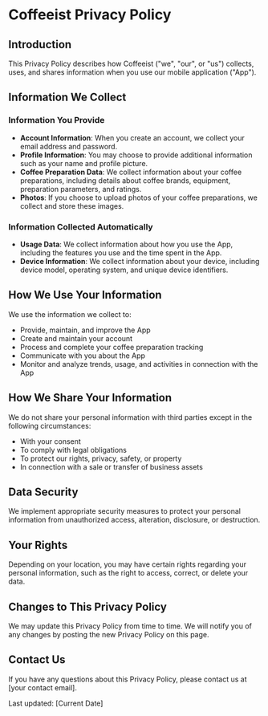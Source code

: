 # Coffeeist Privacy Policy

## Introduction

This Privacy Policy describes how Coffeeist ("we", "our", or "us") collects, uses, and shares information when you use our mobile application ("App").

## Information We Collect

### Information You Provide

- **Account Information**: When you create an account, we collect your email address and password.
- **Profile Information**: You may choose to provide additional information such as your name and profile picture.
- **Coffee Preparation Data**: We collect information about your coffee preparations, including details about coffee brands, equipment, preparation parameters, and ratings.
- **Photos**: If you choose to upload photos of your coffee preparations, we collect and store these images.

### Information Collected Automatically

- **Usage Data**: We collect information about how you use the App, including the features you use and the time spent in the App.
- **Device Information**: We collect information about your device, including device model, operating system, and unique device identifiers.

## How We Use Your Information

We use the information we collect to:

- Provide, maintain, and improve the App
- Create and maintain your account
- Process and complete your coffee preparation tracking
- Communicate with you about the App
- Monitor and analyze trends, usage, and activities in connection with the App

## How We Share Your Information

We do not share your personal information with third parties except in the following circumstances:

- With your consent
- To comply with legal obligations
- To protect our rights, privacy, safety, or property
- In connection with a sale or transfer of business assets

## Data Security

We implement appropriate security measures to protect your personal information from unauthorized access, alteration, disclosure, or destruction.

## Your Rights

Depending on your location, you may have certain rights regarding your personal information, such as the right to access, correct, or delete your data.

## Changes to This Privacy Policy

We may update this Privacy Policy from time to time. We will notify you of any changes by posting the new Privacy Policy on this page.

## Contact Us

If you have any questions about this Privacy Policy, please contact us at [your contact email].

Last updated: [Current Date] 